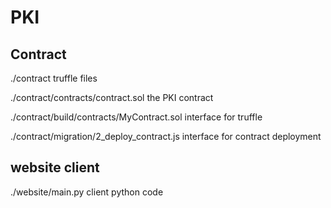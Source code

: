 # PKI

## Contract

./contract truffle files

./contract/contracts/contract.sol the PKI contract

./contract/build/contracts/MyContract.sol interface for truffle

./contract/migration/2\_deploy\_contract.js interface for contract deployment

## website client

./website/main.py client python code
